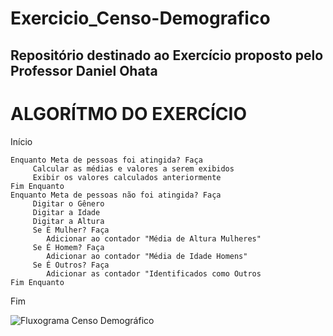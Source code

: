 # Exercicio_Censo-Demografico
## Repositório destinado ao Exercício proposto pelo Professor Daniel Ohata

# ALGORÍTMO DO EXERCÍCIO

Início

```
Enquanto Meta de pessoas foi atingida? Faça
     Calcular as médias e valores a serem exibidos
     Exibir os valores calculados anteriormente
Fim Enquanto
Enquanto Meta de pessoas não foi atingida? Faça
     Digitar o Gênero
     Digitar a Idade
     Digitar a Altura
     Se É Mulher? Faça
        Adicionar ao contador "Média de Altura Mulheres"
     Se É Homem? Faça
        Adicionar ao contador "Média de Idade Homens" 
     Se É Outros? Faça
        Adicionar as contador "Identificados como Outros
Fim Enquanto
```

Fim

![Fluxograma Censo Demográfico](https://user-images.githubusercontent.com/69513119/169900084-aa8421b2-f994-4464-a7c6-51fcee9b5c87.png)
